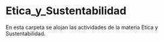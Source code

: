 # Etica_y_Sustentabilidad
En esta carpeta se alojan las actividades de la materia Etica y Sustentabilidad.
